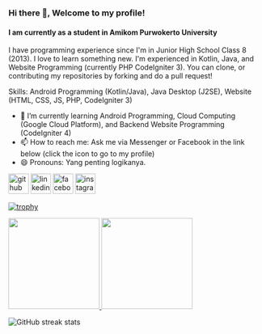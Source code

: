 ### Hi there 👋, Welcome to my profile!
#### I am currently as a student in Amikom Purwokerto University
I have programming experience since I'm in Junior High School Class 8 (2013). I love to learn something new. I'm experienced in Kotlin, Java, and Website Programming (currently PHP CodeIgniter 3). You can clone, or contributing my repositories by forking and do a pull request!

Skills: Android Programming (Kotlin/Java), Java Desktop (J2SE), Website (HTML, CSS, JS, PHP, CodeIgniter 3)

- 🌱 I’m currently learning Android Programming, Cloud Computing (Google Cloud Platform), and Backend Website Programming (CodeIgniter 4)
- 📫 How to reach me: Ask me via Messenger or Facebook in the link below (click the icon to go to my profile) 
- 😄 Pronouns: Yang penting logikanya. 


[<img src='https://cdn.jsdelivr.net/npm/simple-icons@3.0.1/icons/github.svg' alt='github' height='40'>](https://github.com/dwichan0905)  [<img src='https://cdn.jsdelivr.net/npm/simple-icons@3.0.1/icons/linkedin.svg' alt='linkedin' height='40'>](https://www.linkedin.com/in/dwichan0905/)  [<img src='https://cdn.jsdelivr.net/npm/simple-icons@3.0.1/icons/facebook.svg' alt='facebook' height='40'>](https://www.facebook.com/CdrScNET89)  [<img src='https://cdn.jsdelivr.net/npm/simple-icons@3.0.1/icons/instagram.svg' alt='instagram' height='40'>](https://www.instagram.com/dwichan0905/)  

[![trophy](https://github-profile-trophy.vercel.app/?username=dwichan0905)](https://github.com/ryo-ma/github-profile-trophy)  

<p align="left">
<a href="https://github.com/dwichan0905">
  <img height="180em" src="https://github-readme-stats-eight-theta.vercel.app/api?username=dwichan0905&show_icons=true&theme=algolia&include_all_commits=true&count_private=true"/>
  <img height="180em" src="https://github-readme-stats-eight-theta.vercel.app/api/top-langs/?username=dwichan0905&layout=compact&langs_count=8&theme=algolia"/>
</a>
</p>

![GitHub streak stats](https://github-readme-streak-stats.herokuapp.com/?user=dwichan0905)  
